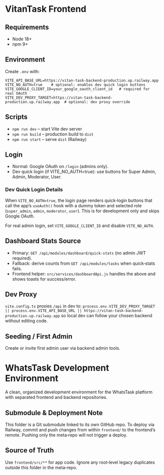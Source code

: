 # VitanTask Frontend

## Requirements
- Node 18+
- npm 9+

## Environment
Create `.env` with:
```
VITE_API_BASE_URL=https://vitan-task-backend-production.up.railway.app
VITE_NO_AUTH=true    # optional: enables dev quick login buttons
VITE_GOOGLE_CLIENT_ID=your_google_oauth_client_id   # required for real OAuth
VITE_DEV_PROXY_TARGET=https://vitan-task-backend-production.up.railway.app  # optional: dev proxy override
```

## Scripts
- `npm run dev` – start Vite dev server
- `npm run build` – production build to `dist`
- `npm run start` – serve `dist` (Railway)

## Login
- Normal: Google OAuth on `/login` (admins only).
- Dev quick login (if VITE_NO_AUTH=true): use buttons for Super Admin, Admin, Moderator, User.

### Dev Quick Login Details
When `VITE_NO_AUTH=true`, the login page renders quick‑login buttons that call the app’s `useAuth()` hook with a dummy token and selected role (`super_admin`, `admin`, `moderator`, `user`). This is for development only and skips Google OAuth.

For real admin login, set `VITE_GOOGLE_CLIENT_ID` and disable `VITE_NO_AUTH`.

## Dashboard Stats Source
- Primary: `GET /api/modules/dashboard/quick-stats` (no admin JWT required).
- Fallback: derive counts from `GET /api/modules/tasks` when quick‑stats fails.
- Frontend helper: `src/services/dashboardApi.js` handles the above and shows toasts for success/error.

## Dev Proxy
`vite.config.ts` proxies `/api` in dev to:
`process.env.VITE_DEV_PROXY_TARGET || process.env.VITE_API_BASE_URL || https://vitan-task-backend-production.up.railway.app`
so local dev can follow your chosen backend without editing code.

## Seeding / First Admin
Create or invite first admin user via backend admin tools.

# WhatsTask Development Environment

A clean, organized development environment for the WhatsTask platform with separated frontend and backend repositories.

## Submodule & Deployment Note
This folder is a Git submodule linked to its own GitHub repo. To deploy via Railway, commit and push changes from within `frontend/` to the frontend’s remote. Pushing only the meta‑repo will not trigger a deploy.

## Source of Truth
Use `frontend/src/**` for app code. Ignore any root‑level legacy duplicates outside this folder in the meta‑repo.
